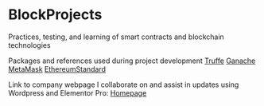 # BlockProjects
Practices, testing, and learning of smart contracts and blockchain technologies

Packages and references used during project development
[Truffe](https://www.trufflesuite.com/)
[Ganache](https://www.trufflesuite.com/ganache)
[MetaMask](https://metamask.io/)
[EthereumStandard](https://github.com/ethereum/EIPs/blob/master/EIPS/eip-20.md)

Link to company webpage I collaborate on and assist in updates using Wordpress and Elementor Pro:
[Homepage](https://corqueboard.com/)
